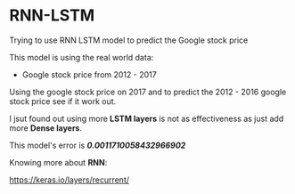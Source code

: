 # RNN-LSTM

Trying to use RNN LSTM model to predict the Google stock price

This model is using the real world data: 
* Google stock price from 2012 - 2017

Using the google stock price on 2017 and to predict the 2012 - 2016 google stock price see if it work out.

I jsut found out using more **LSTM layers** is not as effectiveness as just add more **Dense layers**.

This model's error is ***0.0011710058432966902***

Knowing more about **RNN**:

https://keras.io/layers/recurrent/
